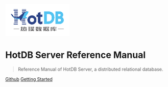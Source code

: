 ![logo](assets/logo_wide.png)

# HotDB Server Reference Manual

> Reference Manual of HotDB Server, a distributed relational database.

[Github](https://github.com/DragonKnightOfBreeze/HotDB-Document)
[Getting Started](en/README.md)

